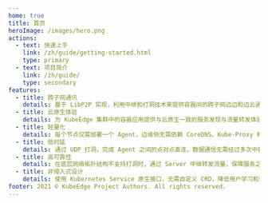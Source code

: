 ```yaml
---
home: true
title: 首页
heroImage: /images/hero.png
actions:
  - text: 快速上手
    link: /zh/guide/getting-started.html
    type: primary
  - text: 项目简介
    link: /zh/guide/
    type: secondary
features:
  - title: 跨子网通讯
    details: 基于 LibP2P 实现，利用中继和打洞技术来提供容器间的跨子网边边和边云通讯能力。
  - title: 云原生体验
    details: 为 KubeEdge 集群中的容器应用提供与云原生一致的服务发现与流量转发体验。
  - title: 轻量化
    details: 每个节点仅需部署一个 Agent，边缘侧无需依赖 CoreDNS、Kube-Proxy 和 CNI 插件等原生组件。
  - title: 低时延
    details: 通过 UDP 打洞，完成 Agent 之间的点对点直连，数据通信无需经过多次中转。
  - title: 高可靠性
    details: 在底层网络拓扑结构不支持打洞时，通过 Server 中继转发流量，保障服务之间的正常通讯。
  - title: 非侵入式设计
    details: 使用 Kubernetes Service 原生接口，无需自定义 CRD，降低用户学习和使用成本。
footer: 2021 © KubeEdge Project Authors. All rights reserved.
---
```

